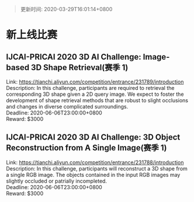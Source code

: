 > 更新时间: 2020-03-29T16:01:14+0800 

# 新上线比赛


## IJCAI-PRICAI 2020 3D AI Challenge: Image-based 3D Shape Retrieval(赛季 1)
Link: https://tianchi.aliyun.com/competition/entrance/231789/introduction  
Description: In this challenge, participants are required to retrieval the corresponding 3D shape given a 2D query image. We expect to foster the development of shape retrieval methods that are robust to slight occlusions and changes in diverse complicated surroundings.  
Deadline: 2020-06-06T23:00:00+0800  
Reward: $3000  

## IJCAI-PRICAI 2020 3D AI Challenge: 3D Object Reconstruction from A Single Image(赛季 1)
Link: https://tianchi.aliyun.com/competition/entrance/231788/introduction  
Description: In this challenge, participants will reconstruct a 3D shape from a single RGB image. The objects contained in the input RGB images may slightly occluded or patrially incompleted.  
Deadline: 2020-06-06T23:00:00+0800  
Reward: $3000  

